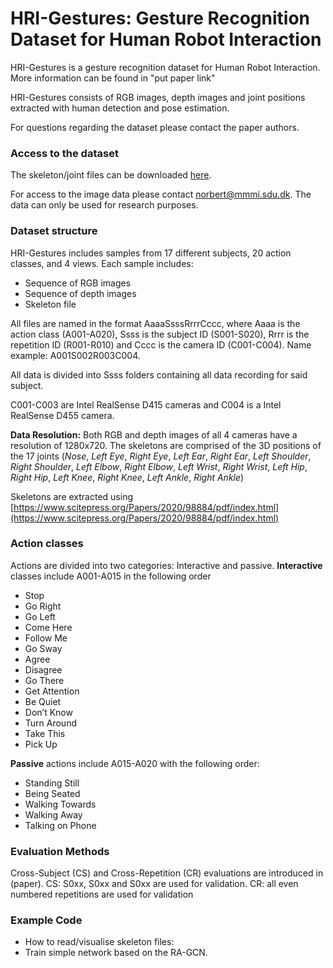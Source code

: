 # HRI-Gestures: Gesture Recognition Dataset for Human Robot Interaction
HRI-Gestures is a gesture recognition dataset for Human Robot Interaction. More information can be found in "put paper link"

HRI-Gestures consists of RGB images, depth images and joint positions extracted with human detection and pose estimation.

For questions regarding the dataset please contact the paper authors.

### Access to the dataset
The skeleton/joint files can be downloaded [here](https://nextcloud.sdu.dk/index.php/s/AiyBziPXNGFmTTw).

For access to the image data please contact norbert@mmmi.sdu.dk. The data can only be used for research purposes.

### Dataset structure
HRI-Gestures includes samples from 17 different subjects, 20 action classes, and 4 views. Each sample includes:
* Sequence of RGB images
* Sequence of depth images
* Skeleton file

All files are named in the format AaaaSsssRrrrCccc, where Aaaa is the action class (A001-A020), Ssss is the subject ID (S001-S020), Rrrr is the repetition ID (R001-R010) and Cccc is the camera ID (C001-C004). Name example: A001S002R003C004.

All data is divided into Ssss folders containing all data recording for said subject.

C001-C003 are Intel RealSense D415 cameras and C004 is a Intel RealSense D455 camera.

**Data Resolution:**
Both RGB and depth images of all 4 cameras have a resolution of 1280x720.
The skeletons are comprised of the 3D positions of the 17 joints (*Nose*, *Left Eye*, *Right Eye*, *Left Ear*, *Right Ear*, *Left Shoulder*, *Right Shoulder*, *Left Elbow*, *Right Elbow*, *Left Wrist*, *Right Wrist*, *Left Hip*, *Right Hip*, *Left Knee*, *Right Knee*, *Left Ankle*, *Right Ankle*)

Skeletons are extracted using [https://www.scitepress.org/Papers/2020/98884/pdf/index.html](https://www.scitepress.org/Papers/2020/98884/pdf/index.html)

### Action classes
Actions are divided into two categories: Interactive and passive.
**Interactive** classes include A001-A015 in the following order
* Stop
* Go Right
* Go Left
* Come Here
* Follow Me
* Go Sway
* Agree
* Disagree
* Go There
* Get Attention
* Be Quiet
* Don’t Know
* Turn Around
* Take This
* Pick Up

**Passive** actions include A015-A020 with the following order:
* Standing Still
* Being Seated
* Walking Towards
* Walking Away
* Talking on Phone

### Evaluation Methods
Cross-Subject (CS) and Cross-Repetition (CR) evaluations are introduced in (paper). CS: S0xx, S0xx and S0xx are used for validation. CR: all even numbered repetitions are used for validation

### Example Code
* How to read/visualise skeleton files:
* Train simple network based on the RA-GCN.
